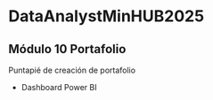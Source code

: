 # DataAnalystMinHUB2025
## Módulo 10 Portafolio
Puntapié de creación de portafolio 
* Dashboard Power BI
